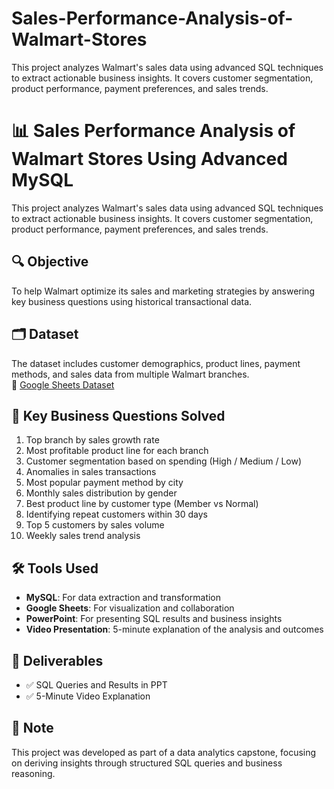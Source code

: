 # Sales-Performance-Analysis-of-Walmart-Stores
This project analyzes Walmart's sales data using advanced SQL techniques to extract actionable business insights. It covers customer segmentation, product performance, payment preferences, and sales trends.
# 📊 Sales Performance Analysis of Walmart Stores Using Advanced MySQL

This project analyzes Walmart's sales data using advanced SQL techniques to extract actionable business insights. It covers customer segmentation, product performance, payment preferences, and sales trends.

## 🔍 Objective
To help Walmart optimize its sales and marketing strategies by answering key business questions using historical transactional data.

## 🗂️ Dataset
The dataset includes customer demographics, product lines, payment methods, and sales data from multiple Walmart branches.  
📎 [Google Sheets Dataset](https://docs.google.com/spreadsheets/d/1O-j6vD_uMm37pzYwvhVToTqZxw_01OTB0x2q0z00Yrc/edit?usp=sharing)

## 🧠 Key Business Questions Solved
1. Top branch by sales growth rate
2. Most profitable product line for each branch
3. Customer segmentation based on spending (High / Medium / Low)
4. Anomalies in sales transactions
5. Most popular payment method by city
6. Monthly sales distribution by gender
7. Best product line by customer type (Member vs Normal)
8. Identifying repeat customers within 30 days
9. Top 5 customers by sales volume
10. Weekly sales trend analysis

## 🛠️ Tools Used
- **MySQL**: For data extraction and transformation
- **Google Sheets**: For visualization and collaboration
- **PowerPoint**: For presenting SQL results and business insights
- **Video Presentation**: 5-minute explanation of the analysis and outcomes

## 🎥 Deliverables
- ✅ SQL Queries and Results in PPT
- ✅ 5-Minute Video Explanation

## 📌 Note
This project was developed as part of a data analytics capstone, focusing on deriving insights through structured SQL queries and business reasoning.
